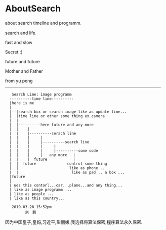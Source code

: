 # AboutSearch

about search timeline and programm.　　</br>

search and life.</br>

fast and slow </br>

Secret :) </br>

future and future </br>

Mother and Father </br>

from yu peng </br>
__________________________________________________________________

       Search Line: image programm
      ----------time line----------
      |here is me  
      |  
      |--|search box or search image like as update line...
      |  |time line or other some thing ex.camera
      |  |
      |  |----------here future and any more
      |  |    |
      |  |    |----------serach line
      |  |    |     |
      |  |    |     |----------search line
      |  |    |     |     |
      |  |    |     |     |----------some code
      |  |    |     |   any more   | 
      |  |    |  future            |
      |  |  future              control some thing
      |  |                       like as phone ..
      |  |                        like as pad .. a box ...
      |future                       
      | 
      | ues this contorl...car...plane...and any thing... 
      | like as image programm ...
      | like as people ...
      | like as this country...
              
       2019.03.20 15:52pm 
             余　鹏
       
因为中国皇子,皇妈,习近平,彭丽媛,我选择将算法保密,程序算法永久保密.




